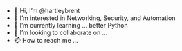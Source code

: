 - 👋 Hi, I’m @hartleybrent
- 👀 I’m interested in Networking, Security, and Automation
- 🌱 I’m currently learning ... better Python
- 💞️ I’m looking to collaborate on ...
- 📫 How to reach me ...

<!---
hartleybrent/hartleybrent is a ✨ special ✨ repository because its `README.md` (this file) appears on your GitHub profile.
You can click the Preview link to take a look at your changes.
--->

